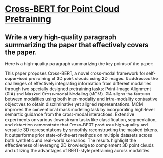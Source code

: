 # [Cross-BERT for Point Cloud Pretraining](https://arxiv.org/abs/2312.04891)

## Write a very high-quality paragraph summarizing the paper that effectively covers the paper.

 Here is a high-quality paragraph summarizing the key points of the paper:

This paper proposes Cross-BERT, a novel cross-modal framework for self-supervised pretraining of 3D point clouds using 2D images. It addresses the challenges of effectively integrating information from different modalities through two specially designed pretraining tasks: Point-Image Alignment (PIA) and Masked Cross-modal Modeling (MCM). PIA aligns the features between modalities using both inter-modality and intra-modality contrastive objectives to obtain discriminative yet aligned representations. MCM improves the conventional mask modeling task by incorporating high-level semantic guidance from the cross-modal interactions. Extensive experiments on various downstream tasks like classification, segmentation, and detection demonstrate that Cross-BERT produces high-quality and versatile 3D representations by smoothly reconstructing the masked tokens. It outperforms prior state-of-the-art methods on multiple datasets across both synthetic and real-world scenarios. The results highlight the effectiveness of leveraging 2D knowledge to complement 3D point clouds and utilizing the advantages of BERT-style pretraining across modalities.
